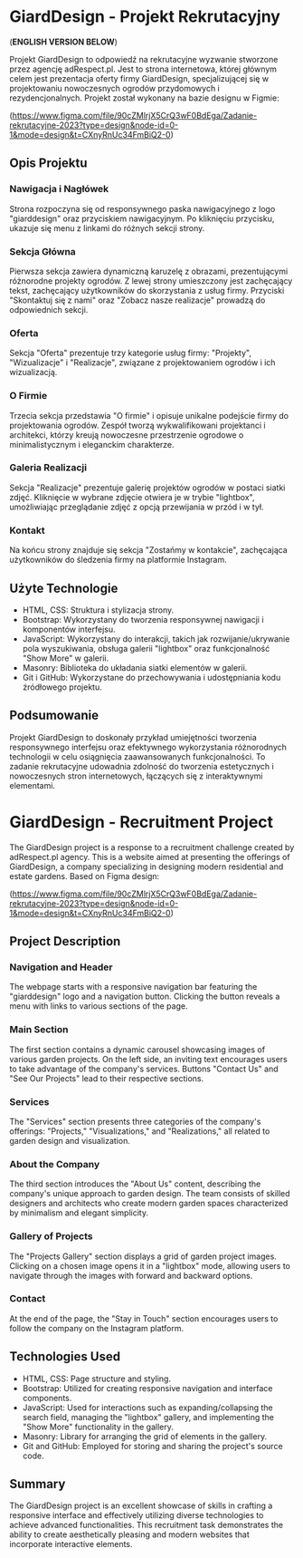 # GiardDesign - Projekt Rekrutacyjny
(**ENGLISH VERSION BELOW**)

Projekt GiardDesign to odpowiedź na rekrutacyjne wyzwanie stworzone przez agencję adRespect.pl. Jest to strona internetowa, której głównym celem jest prezentacja oferty firmy GiardDesign, specjalizującej się w projektowaniu nowoczesnych ogrodów przydomowych i rezydencjonalnych. Projekt został wykonany na bazie designu w Figmie: 

(https://www.figma.com/file/90cZMlrjX5CrQ3wF0BdEga/Zadanie-rekrutacyjne-2023?type=design&node-id=0-1&mode=design&t=CXnyRnUc34FmBiQ2-0)

## Opis Projektu

### Nawigacja i Nagłówek
Strona rozpoczyna się od responsywnego paska nawigacyjnego z logo "giarddesign" oraz przyciskiem nawigacyjnym. Po kliknięciu przycisku, ukazuje się menu z linkami do różnych sekcji strony.

### Sekcja Główna
Pierwsza sekcja zawiera dynamiczną karuzelę z obrazami, prezentującymi różnorodne projekty ogrodów. Z lewej strony umieszczony jest zachęcający tekst, zachęcający użytkowników do skorzystania z usług firmy. Przyciski "Skontaktuj się z nami" oraz "Zobacz nasze realizacje" prowadzą do odpowiednich sekcji.

### Oferta
Sekcja "Oferta" prezentuje trzy kategorie usług firmy: "Projekty", "Wizualizacje" i "Realizacje", związane z projektowaniem ogrodów i ich wizualizacją.

### O Firmie
Trzecia sekcja przedstawia "O firmie" i opisuje unikalne podejście firmy do projektowania ogrodów. Zespół tworzą wykwalifikowani projektanci i architekci, którzy kreują nowoczesne przestrzenie ogrodowe o minimalistycznym i eleganckim charakterze.

### Galeria Realizacji
Sekcja "Realizacje" prezentuje galerię projektów ogrodów w postaci siatki zdjęć. Kliknięcie w wybrane zdjęcie otwiera je w trybie "lightbox", umożliwiając przeglądanie zdjęć z opcją przewijania w przód i w tył.

### Kontakt
Na końcu strony znajduje się sekcja "Zostańmy w kontakcie", zachęcająca użytkowników do śledzenia firmy na platformie Instagram.

## Użyte Technologie

- HTML, CSS: Struktura i stylizacja strony.
- Bootstrap: Wykorzystany do tworzenia responsywnej nawigacji i komponentów interfejsu.
- JavaScript: Wykorzystany do interakcji, takich jak rozwijanie/ukrywanie pola wyszukiwania, obsługa galerii "lightbox" oraz funkcjonalność "Show More" w galerii.
- Masonry: Biblioteka do układania siatki elementów w galerii.
- Git i GitHub: Wykorzystane do przechowywania i udostępniania kodu źródłowego projektu.

## Podsumowanie

Projekt GiardDesign to doskonały przykład umiejętności tworzenia responsywnego interfejsu oraz efektywnego wykorzystania różnorodnych technologii w celu osiągnięcia zaawansowanych funkcjonalności. To zadanie rekrutacyjne udowadnia zdolność do tworzenia estetycznych i nowoczesnych stron internetowych, łączących się z interaktywnymi elementami.

# GiardDesign - Recruitment Project

The GiardDesign project is a response to a recruitment challenge created by adRespect.pl agency. This is a website aimed at presenting the offerings of GiardDesign, a company specializing in designing modern residential and estate gardens. Based on Figma design:

(https://www.figma.com/file/90cZMlrjX5CrQ3wF0BdEga/Zadanie-rekrutacyjne-2023?type=design&node-id=0-1&mode=design&t=CXnyRnUc34FmBiQ2-0)

## Project Description

### Navigation and Header
The webpage starts with a responsive navigation bar featuring the "giarddesign" logo and a navigation button. Clicking the button reveals a menu with links to various sections of the page.

### Main Section
The first section contains a dynamic carousel showcasing images of various garden projects. On the left side, an inviting text encourages users to take advantage of the company's services. Buttons "Contact Us" and "See Our Projects" lead to their respective sections.

### Services
The "Services" section presents three categories of the company's offerings: "Projects," "Visualizations," and "Realizations," all related to garden design and visualization.

### About the Company
The third section introduces the "About Us" content, describing the company's unique approach to garden design. The team consists of skilled designers and architects who create modern garden spaces characterized by minimalism and elegant simplicity.

### Gallery of Projects
The "Projects Gallery" section displays a grid of garden project images. Clicking on a chosen image opens it in a "lightbox" mode, allowing users to navigate through the images with forward and backward options.

### Contact
At the end of the page, the "Stay in Touch" section encourages users to follow the company on the Instagram platform.

## Technologies Used

- HTML, CSS: Page structure and styling.
- Bootstrap: Utilized for creating responsive navigation and interface components.
- JavaScript: Used for interactions such as expanding/collapsing the search field, managing the "lightbox" gallery, and implementing the "Show More" functionality in the gallery.
- Masonry: Library for arranging the grid of elements in the gallery.
- Git and GitHub: Employed for storing and sharing the project's source code.

## Summary

The GiardDesign project is an excellent showcase of skills in crafting a responsive interface and effectively utilizing diverse technologies to achieve advanced functionalities. This recruitment task demonstrates the ability to create aesthetically pleasing and modern websites that incorporate interactive elements.
